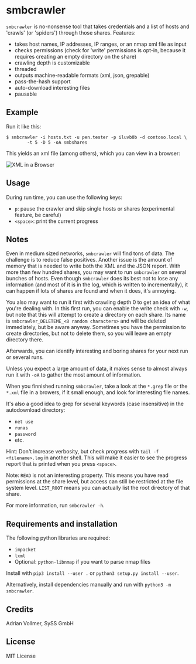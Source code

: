 smbcrawler
==========

`smbcrawler` is no-nonsense tool that takes credentials and a list of hosts
and 'crawls' (or 'spiders') through those shares. Features:

* takes host names, IP addresses, IP ranges, or an nmap xml file as input
* checks permissions (check for 'write' permissions is opt-in, because it
  requires creating an empty directory on the share)
* crawling depth is customizable
* threaded
* outputs machine-readable formats (xml, json, grepable)
* pass-the-hash support
* auto-download interesting files
* pausable


Example
-------

Run it like this:

```
$ smbcrawler -i hosts.txt -u pen.tester -p iluvb0b -d contoso.local \
        -t 5 -D 5 -oA smbshares
```

This yields an xml file (among others), which you can view in a browser:

![XML in a Browser](https://github.com/SySS-Research/smbcrawler/blob/main/img/xml-browser.png)


Usage
-----

During run time, you can use the following keys:

* `p`: pause the crawler and skip single hosts or shares (experimental
  feature, be careful)
* `<space>`: print the current progress


Notes
-----

Even in medium sized networks, `smbcrawler` will find tons of data. The
challenge is to reduce false positives. Another issue is the amount of
memory that is needed to write both the XML and the JSON report. With more
than few hundred shares, you may want to run `smbcrawler` on several bunches of
hosts. Even though `smbcrawler` does its best not to lose any information (and most
of it is in the log, which is written to incrementally), it can happen if
lots of shares are found and when it does, it's annoying.

You also may want to run it first with crawling depth 0 to get an idea of
what you're dealing with. In this first run, you can enable the write check
with `-w`, but note that this will attempt to create a directory on each share.
Its name is `smbcrawler_DELETEME_<8 random characters>` and will be deleted
immediately, but be aware anyway. Sometimes you have the permission to
create directories, but not to delete them, so you will leave an empty
directory there.

Afterwards, you can identify interesting and boring shares for your next run
or several runs.

Unless you expect a large amount of data, it makes sense to almost always
run it with `-oA` to gather the most amount of information.

When you finnished running `smbcrawler`, take a look at the `*.grep` file or
the `*.xml` file in a browers, if it small enough, and look for interesting
file names.

It's also a good idea to grep for several keywords (case insensitive) in the
autodownload directory:

* `net use`
* `runas`
* `password`
* etc.

Hint: Don't increase verbosity, but check progress with `tail -f
<filename>.log` in another shell. This will make it easier to see the
progress report that is printed when you press `<space>`.

Note: `READ` is not an interesting property. This means you have read
permissions at the share level, but access can still be restricted at the
file system level. `LIST_ROOT` means you can actually list the root
directory of that share.

For more information, run `smbcrawler -h`.


Requirements and installation
-----------------------------

The following python libraries are required:

* `impacket`
* `lxml`
* Optional: `python-libnmap` if you want to parse nmap files

Install with `pip3 install --user .` or `python3 setup.py install --user`.

Alternatively, install dependencies manually and run with `python3 -m smbcrawler`.


Credits
-------

Adrian Vollmer, SySS GmbH


License
-------

MIT License
